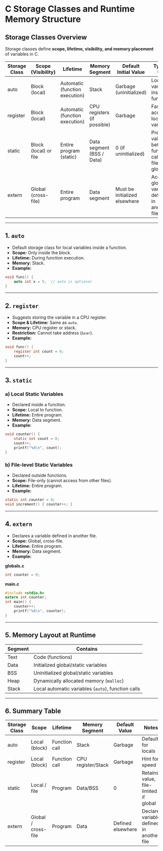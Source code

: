 # C Storage Classes and Runtime Memory Structure

## Storage Classes Overview

Storage classes define **scope, lifetime, visibility, and memory placement** of variables in C.

| Storage Class | Scope (Visibility)    | Lifetime                       | Memory Segment              | Default Initial Value         | Typical Use                                               |
| ------------- | --------------------- | ------------------------------ | --------------------------- | ----------------------------- | --------------------------------------------------------- |
| auto          | Block (local)         | Automatic (function execution) | Stack                       | Garbage (uninitialized)       | Local variables inside functions                          |
| register      | Block (local)         | Automatic (function execution) | CPU registers (if possible) | Garbage                       | Fast-access local variables                               |
| static        | Block (local) or file | Entire program (static)        | Data segment (BSS / Data)   | 0 (if uninitialized)          | Preserve value between function calls; file-local globals |
| extern        | Global (cross-file)   | Entire program                 | Data segment                | Must be initialized elsewhere | Access global variable defined in another file            |

---

## 1. `auto`

* Default storage class for local variables inside a function.
* **Scope:** Only inside the block.
* **Lifetime:** During function execution.
* **Memory:** Stack.
* **Example:**

```c
void func() {
    auto int x = 5;  // auto is optional
}
```

---

## 2. `register`

* Suggests storing the variable in a CPU register.
* **Scope & Lifetime:** Same as `auto`.
* **Memory:** CPU register or stack.
* **Restriction:** Cannot take address (`&var`).
* **Example:**

```c
void func() {
    register int count = 0;
    count++;
}
```

---

## 3. `static`

### a) Local Static Variables

* Declared inside a function.
* **Scope:** Local to function.
* **Lifetime:** Entire program.
* **Memory:** Data segment.
* **Example:**

```c
void counter() {
    static int count = 0;
    count++;
    printf("%d\n", count);
}
```

### b) File-level Static Variables

* Declared outside functions.
* **Scope:** File-only (cannot access from other files).
* **Lifetime:** Entire program.
* **Example:**

```c
static int counter = 0;
void increment() { counter++; }
```

---

## 4. `extern`

* Declares a variable defined in another file.
* **Scope:** Global, cross-file.
* **Lifetime:** Entire program.
* **Memory:** Data segment.
* **Example:**

**globals.c**

```c
int counter = 0;
```

**main.c**

```c
#include <stdio.h>
extern int counter;
int main() {
    counter++;
    printf("%d\n", counter);
}
```

---

## 5. Memory Layout at Runtime

| Segment | Contains                                           |
| ------- | -------------------------------------------------- |
| Text    | Code (functions)                                   |
| Data    | Initialized global/static variables                |
| BSS     | Uninitialized global/static variables              |
| Heap    | Dynamically allocated memory (`malloc`)            |
| Stack   | Local automatic variables (`auto`), function calls |

---

## 6. Summary Table

| Storage Class | Scope               | Lifetime      | Memory Segment     | Default Value     | Notes                                    |
| ------------- | ------------------- | ------------- | ------------------ | ----------------- | ---------------------------------------- |
| auto          | Local (block)       | Function call | Stack              | Garbage           | Default for locals                       |
| register      | Local (block)       | Function call | CPU register/Stack | Garbage           | Hint for speed                           |
| static        | Local / file        | Program       | Data/BSS           | 0                 | Retains value, file-limited if global    |
| extern        | Global / cross-file | Program       | Data               | Defined elsewhere | Declare variable defined in another file |
